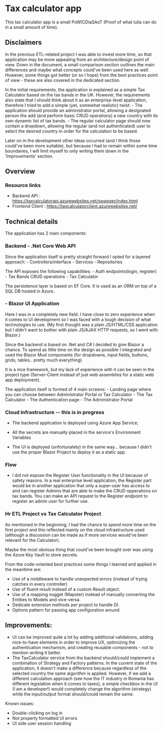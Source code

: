 # Tax calculator app

This tax calculator app is a small PoWICDiaSAoT (Proof of what Iulia can do in a small amount of time).

## Disclaimers

In the previous ETL-related project I was able to invest more time, so that application may be more appealing from an architecture/design point of view. Down in the document, a small comparison section outlines the main differences and maybe what concepts could've been used here as well. However, some things got better (or so I hope) from the best practices point of view - these are also covered in the dedicated section.

In the initial requirements, the application is explained as a simple Tax Calculator based on the tax bands in the UK. 
However, the requirements also state that I should think about it as an enterprise-level application, therefore I tried 
to add a simple (yet, somewhat realistic) twist: 
    - The application should provide an administrator portal, allowing a designated person the add (and perform basic CRUD operations) a new country with its own dynamic list of tax bands. 
    - The regular calculator page should now contain a dropdown, allowing the regular (and not authenticated) user to select the desired country in order for the calculation to be based. 

Later on in the development other ideas occurred (and I think those could've been more suitable), but because I had to remain within some time boundaries, I will limit myself to only writing them down in the 'Improvements' section. 



## Overview

### Resource links
- Backend API : https://taxcalculatorapi.azurewebsites.net/swagger/index.html
- Frontend Client : https://taxcalculatorclient.azurewebsites.net/ 

## Technical details

The application has 2 main components: 

### Backend - .Net Core Web API 

Since the application itself is pretty straight forward I opted for a layered approach:
    - Controllers/interface
    - Services
    - Repositories

The API exposes the following capabilities:
    - Auth endpoints(login, register)
    - Tax Bands CRUD operations
    - Tax Calculator

The persistence layer is based on EF Core. It is used as an ORM on top of a SQL DB hosted in Azure.

### - Blazor UI Application

Here I was in a completely new field. I have close to zero experience when it comes to UI development so I was faced with a tough decision of what technologies to use. 
(My first thought was a plain JS/HTML/CSS application but I didn't want to bother with plain JS/AJAX HTTP requests, so I went with Blazor.)

Since the backend is based on .Net and C# I decided to give Blazor a chance. 
To spend as little time on the design as possible I integrated and used the Blazor Mud components (for dropdowns, input fields, buttons, grids, tables.. pretty much everything)

It is a nice framework, but my lack of experience with it can be seen in the project type (Server-Client instead of just web assemblies for a static web app deployment).

The application itself is formed of 4 main screens:
    - Landing page where you can choose between Administrator Portal or Tax Calculator
    - The Tax Calculator
    - The Authentication page
    - The Administrator Portal


### Cloud Infrastructure -- this is in progress

- The backend application is deployed using Azure App Service;
- All the secrets are manually placed in the service's Environment Variables

- The UI is deployed (unfortunately) in the same way... because I didn't use the proper Blazor Project to deploy it as a static app.

### Flow
- I did not expose the Register User functionality in the UI because of safety reasons. In a real enterprise level application, the Register part would be in another application that only a super-user has access to and can register Admins that are able to 
make the CRUD opperations on tax bands. You can make an API request to the Register endpoint to register an admin user for further use. 

### Hr ETL Project vs Tax Calculator Project

As mentioned in the beginning, I had the chance to spend more time on the first project and this reflected mainly on the cloud infrastructure used (although a discussion can be made as if more services would've been relevant for the Calculator).

Maybe the most obvious thing that could've been brought over was using the Azure Key Vault to store secrets. 

From the code-oriented best practices some things I learned and applied in the meantime are:
- Use of a middleware to handle unexpected errors (instead of trying catches in every controller)
- Use of fluent result instead of a custom Result<T> object.
- Use of a mapping nugget (Mapster) instead of manually converting the Entities to Models and vice-versa.
- Dedicate extension methods per project to handle DI.
- Options pattern for passing app configuration around



## Improvements:

- UI can be improved quite a lot by adding additional validations, adding nice-to-have elements in order to improve UX, optimizing the authentication mechanism, and creating reusable components - not to mention writing it better.
- The TaxCalculator service from the backend should/could implement a combination of Strategy and Factory patterns. In the current state of the application, it doesn't make a difference because regardless of the selected country the same algorithm is applied. However, if we add a different calculation approach (see how the IT industry in Romania has different legislation when it comes to taxes), a simple checkbox in the UI (I am a developer!) would completely change the algorithm (strategy) while the input/output format should/could remain the same.

Known issues:
- Double-clicking on log in
- Not properly formatted UI errors
- UI side user session handling


